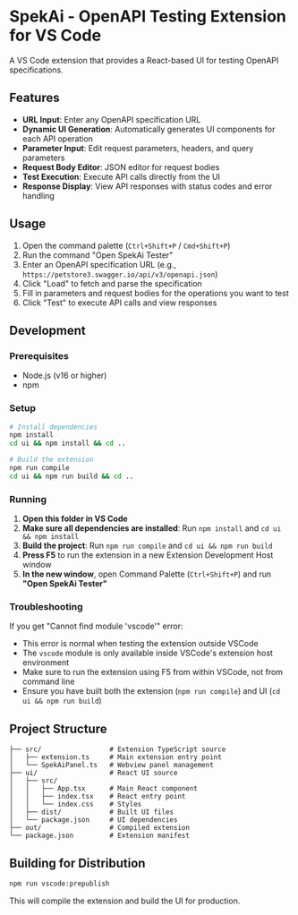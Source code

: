 # SpekAi - OpenAPI Testing Extension for VS Code

A VS Code extension that provides a React-based UI for testing OpenAPI specifications.

## Features

- **URL Input**: Enter any OpenAPI specification URL
- **Dynamic UI Generation**: Automatically generates UI components for each API operation
- **Parameter Input**: Edit request parameters, headers, and query parameters
- **Request Body Editor**: JSON editor for request bodies
- **Test Execution**: Execute API calls directly from the UI
- **Response Display**: View API responses with status codes and error handling

## Usage

1. Open the command palette (`Ctrl+Shift+P` / `Cmd+Shift+P`)
2. Run the command "Open SpekAi Tester"
3. Enter an OpenAPI specification URL (e.g., `https://petstore3.swagger.io/api/v3/openapi.json`)
4. Click "Load" to fetch and parse the specification
5. Fill in parameters and request bodies for the operations you want to test
6. Click "Test" to execute API calls and view responses

## Development

### Prerequisites

- Node.js (v16 or higher)
- npm

### Setup

```bash
# Install dependencies
npm install
cd ui && npm install && cd ..

# Build the extension
npm run compile
cd ui && npm run build && cd ..
```

### Running

1. **Open this folder in VS Code**
2. **Make sure all dependencies are installed**: Run `npm install` and `cd ui && npm install`
3. **Build the project**: Run `npm run compile` and `cd ui && npm run build`  
4. **Press F5** to run the extension in a new Extension Development Host window
5. **In the new window**, open Command Palette (`Ctrl+Shift+P`) and run **"Open SpekAi Tester"**

### Troubleshooting

If you get "Cannot find module 'vscode'" error:
- This error is normal when testing the extension outside VSCode
- The `vscode` module is only available inside VSCode's extension host environment
- Make sure to run the extension using F5 from within VSCode, not from command line
- Ensure you have built both the extension (`npm run compile`) and UI (`cd ui && npm run build`)

## Project Structure

```
├── src/                 # Extension TypeScript source
│   ├── extension.ts     # Main extension entry point
│   └── SpekAiPanel.ts   # Webview panel management
├── ui/                  # React UI source
│   ├── src/
│   │   ├── App.tsx      # Main React component
│   │   ├── index.tsx    # React entry point
│   │   └── index.css    # Styles
│   ├── dist/            # Built UI files
│   └── package.json     # UI dependencies
├── out/                 # Compiled extension
└── package.json         # Extension manifest
```

## Building for Distribution

```bash
npm run vscode:prepublish
```

This will compile the extension and build the UI for production.
